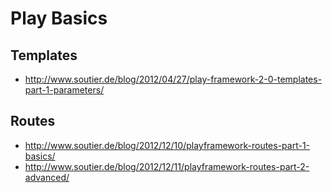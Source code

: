 # Play Basics

## Templates

* http://www.soutier.de/blog/2012/04/27/play-framework-2-0-templates-part-1-parameters/

## Routes

* http://www.soutier.de/blog/2012/12/10/playframework-routes-part-1-basics/
* http://www.soutier.de/blog/2012/12/11/playframework-routes-part-2-advanced/
